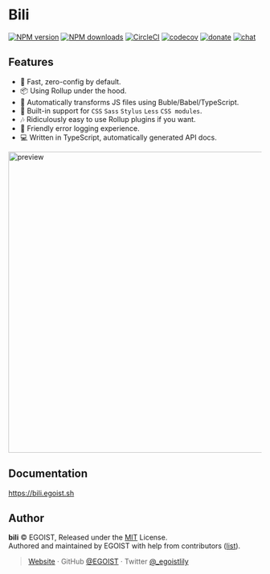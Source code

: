 # Bili

<a href="https://npmjs.com/package/bili"><img src="https://img.shields.io/npm/v/bili.svg?style=flat" alt="NPM version"></a> <a href="https://npmjs.com/package/bili"><img src="https://img.shields.io/npm/dm/bili.svg?style=flat" alt="NPM downloads"></a> <a href="https://circleci.com/gh/egoist/bili/tree/master"><img src="https://circleci.com/gh/egoist/bili/tree/master.svg?style=shield" alt="CircleCI"></a> <a href="https://codecov.io/gh/egoist/bili"><img src="https://codecov.io/gh/egoist/bili/branch/master/graph/badge.svg" alt="codecov"></a> <a href="https://github.com/egoist/donate"><img src="https://img.shields.io/badge/$-donate-ff69b4.svg?maxAge=2592000&amp;style=flat" alt="donate"></a> <a href="https://chat.egoist.moe"><img src="https://img.shields.io/badge/chat-on%20discord-7289DA.svg?style=flat" alt="chat"></a>

## Features

- 🚀 Fast, zero-config by default.
- 📦 Using Rollup under the hood.
- 🚗 Automatically transforms JS files using Buble/Babel/TypeScript.
- 💅 Built-in support for `CSS` `Sass` `Stylus` `Less` `CSS modules`.
- 🎶 Ridiculously easy to use Rollup plugins if you want.
- 🚨 Friendly error logging experience.
- 💻 Written in TypeScript, automatically generated API docs.

<img src="https://unpkg.com/@egoist/media@1/projects/bili/preview.svg" width="600" alt="preview">

## Documentation

https://bili.egoist.sh

## Author

**bili** © EGOIST, Released under the [MIT](./LICENSE) License.<br>
Authored and maintained by EGOIST with help from contributors ([list](https://github.com/egoist/bili/contributors)).

> [Website](https://egoist.sh) · GitHub [@EGOIST](https://github.com/egoist) · Twitter [@\_egoistlily](https://twitter.com/_egoistlily)
